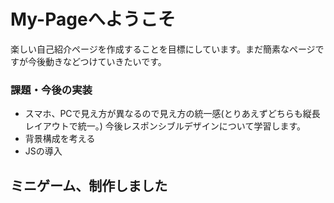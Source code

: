 # My-Pageへようこそ

楽しい自己紹介ページを作成することを目標にしています。まだ簡素なページですが今後動きなどつけていきたいです。

### 課題・今後の実装
* スマホ、PCで見え方が異なるので見え方の統一感(とりあえずどちらも縦長レイアウトで統一。)
  今後レスポンシブルデザインについて学習します。
* 背景構成を考える
* JSの導入
 


## ミニゲーム、制作しました
